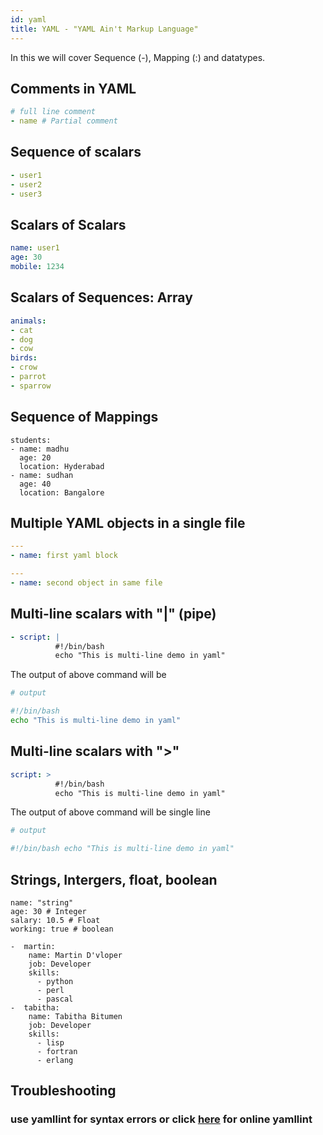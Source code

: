 ```yaml
---
id: yaml
title: YAML - "YAML Ain't Markup Language"
---
```

In this we will cover Sequence (-), Mapping (:) and datatypes.
## Comments in YAML

```yaml
# full line comment
- name # Partial comment
```
## Sequence of scalars

```yaml
- user1
- user2
- user3
```

## Scalars of Scalars

```yaml
name: user1
age: 30
mobile: 1234
```

## Scalars of Sequences: Array

```yaml
animals:
- cat
- dog
- cow
birds:
- crow
- parrot
- sparrow
```

## Sequence of Mappings

```
students:
- name: madhu
  age: 20
  location: Hyderabad
- name: sudhan
  age: 40
  location: Bangalore
```

## Multiple YAML objects in a single file

```yaml
---
- name: first yaml block

---
- name: second object in same file
```

## Multi-line scalars with "|" (pipe)

```yaml
- script: |
          #!/bin/bash
          echo "This is multi-line demo in yaml"
```

The output of above command will be 

```bash
# output

#!/bin/bash
echo "This is multi-line demo in yaml"
```


## Multi-line scalars with ">"

```yaml
script: >
          #!/bin/bash
          echo "This is multi-line demo in yaml"
```

The output of above command will be single line

```bash
# output

#!/bin/bash echo "This is multi-line demo in yaml"
```

## Strings, Intergers, float, boolean

```
name: "string"
age: 30 # Integer
salary: 10.5 # Float
working: true # boolean

```

```
-  martin:
    name: Martin D'vloper
    job: Developer
    skills:
      - python
      - perl
      - pascal
-  tabitha:
    name: Tabitha Bitumen
    job: Developer
    skills:
      - lisp
      - fortran
      - erlang
```

## Troubleshooting 
### use yamllint for syntax errors or click [here](http://www.yamllint.com/) for online yamllint
